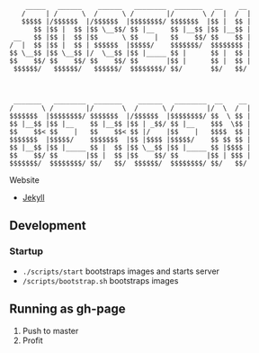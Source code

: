 ```
    _____   ______    ______   ________  _______   __    __ 
   /     | /      \  /      \ /        |/       \ /  |  /  |
   $$$$$ |/$$$$$$  |/$$$$$$  |$$$$$$$$/ $$$$$$$  |$$ |  $$ |
      $$ |$$ |  $$ |$$ \__$$/ $$ |__    $$ |__$$ |$$ |__$$ |
 __   $$ |$$ |  $$ |$$      \ $$    |   $$    $$/ $$    $$ |
/  |  $$ |$$ |  $$ | $$$$$$  |$$$$$/    $$$$$$$/  $$$$$$$$ |
$$ \__$$ |$$ \__$$ |/  \__$$ |$$ |_____ $$ |      $$ |  $$ |
$$    $$/ $$    $$/ $$    $$/ $$       |$$ |      $$ |  $$ |
 $$$$$$/   $$$$$$/   $$$$$$/  $$$$$$$$/ $$/       $$/   $$/ 
                                                            
                                                            
                                                            
 _______   ________  _______    ______   ________  __    __ 
/       \ /        |/       \  /      \ /        |/  \  /  |
$$$$$$$  |$$$$$$$$/ $$$$$$$  |/$$$$$$  |$$$$$$$$/ $$  \ $$ |
$$ |__$$ |$$ |__    $$ |__$$ |$$ | _$$/ $$ |__    $$$  \$$ |
$$    $$< $$    |   $$    $$< $$ |/    |$$    |   $$$$  $$ |
$$$$$$$  |$$$$$/    $$$$$$$  |$$ |$$$$ |$$$$$/    $$ $$ $$ |
$$ |__$$ |$$ |_____ $$ |  $$ |$$ \__$$ |$$ |_____ $$ |$$$$ |
$$    $$/ $$       |$$ |  $$ |$$    $$/ $$       |$$ | $$$ |
$$$$$$$/  $$$$$$$$/ $$/   $$/  $$$$$$/  $$$$$$$$/ $$/   $$/ 

```                          
                                                            


Website

- [Jekyll](https://jekyllrb.com/)

## Development

### Startup

- `./scripts/start` bootstraps images and starts server
- `/scripts/bootstrap.sh` bootstraps images

## Running as gh-page

1. Push to master
2. Profit
